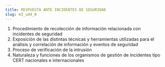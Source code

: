 ```yaml
---
title: RESPUESTA ANTE INCIDENTES DE SEGURIDAD
slug: m3_ud4_0
---
```


1. Procedimiento de recolección de información relacionada con incidentes de seguridad
2. Exposición de las distintas técnicas y herramientas utilizadas para el análisis y correlación de información y eventos de seguridad
3. Proceso de verificación de la intrusión
4. Naturaleza y funciones de los organismos de gestión de incidentes tipo CERT nacionales e internacionales